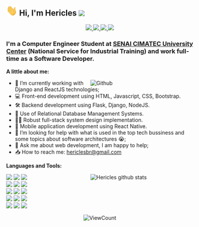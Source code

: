 

## <img src="https://raw.githubusercontent.com/ABSphreak/ABSphreak/master/gifs/Hi.gif" width="30px"> Hi, I'm Hericles <img src="https://emojis.slackmojis.com/emojis/images/1531849430/4246/blob-sunglasses.gif?1531849430" width="30px">

<p align="center">
  <a href="https://www.linkedin.com/in/hericlesrocha/">
    <img src="https://img.shields.io/badge/linkedin-%230077B5.svg?&style=for-the-badge&logo=linkedin&logoColor=white" height=25>
  </a>
  <a href="https://www.instagram.com/hericlesbitencourt/">
    <img src="https://img.shields.io/badge/instagram-%23E4405F.svg?&style=for-the-badge&logo=instagram&logoColor=white" height=25>
  </a>
  <a href="mailto:hericles.rocha@live.com">
    <img src="https://img.shields.io/badge/Microsoft_Outlook-0078D4?style=for-the-badge&logo=microsoft-outlook&logoColor=white" height=25>
  </a>
  <a href="mailto:hericlesbr@gmail.com">
    <img src="https://img.shields.io/badge/Gmail-D14836?style=for-the-badge&logo=gmail&logoColor=white" height=25>
  </a>
</p>

### I'm a Computer Engineer Student at <a href="http://www.senaicimatec.com.br/en/">SENAI CIMATEC University Center</a> (National Service for Industrial Training) and work full-time as a Software Developer.

<!-- Talking about you -->
**A little about me:**

<!-- Any image aligned to the right. Beware the width -->
<img width="55%" align="right" alt="Github" src="" />

- 🌱 I’m currently working with Django and ReactJS technologies;
- 💻 Front-end development using HTML, Javascript, CSS, Bootstrap.
- 🛠️ Backend development using Flask, Django, NodeJS.
- 💾 Use of Relational Database Management Systems.
- 👨‍💻 Robust full-stack system design implementation.
- 📳 Mobile application development using React Native.
- 🤔 I’m looking for help with what is used in the top tech bussiness and some topics about software architectures 😭;
- 💬 Ask me about web development, I am happy to help;
- 📥 How to reach me: hericlesbr@gmail.com

**Languages and Tools:** 

<p>
  <a href="https://github.com/hericlesbitencourt/">
    <img width="55%" align="right" alt="Hericles github stats" src="https://github-readme-stats.vercel.app/api?username=hericlesbitencourt&show_icons=true&hide_border=true" />
  </a>


  <code><img width="10%" src="https://www.vectorlogo.zone/logos/python/python-ar21.svg"></code>
  <code><img width="10%" src="https://www.vectorlogo.zone/logos/javascript/javascript-ar21.svg"></code>
  <code><img width="10%" src="https://www.vectorlogo.zone/logos/golang/golang-ar21.svg"></code>
  <br />
  <code><img width="10%" src="https://www.vectorlogo.zone/logos/djangoproject/djangoproject-ar21.svg"></code>
  <code><img width="10%" src="https://www.vectorlogo.zone/logos/pocoo_flask/pocoo_flask-ar21.svg"></code>
  <code><img width="10%" src="https://www.vectorlogo.zone/logos/nodejs/nodejs-ar21.svg"></code>
  <br />
  <code><img width="10%" src="https://www.vectorlogo.zone/logos/reactjs/reactjs-ar21.svg"></code>
  <code><img width="10%" src="https://www.vectorlogo.zone/logos/angular/angular-ar21.svg"></code>
  <code><img width="10%" src="https://www.vectorlogo.zone/logos/vuejs/vuejs-ar21.svg"></code>
  <br />
  <code><img width="10%" src="https://www.vectorlogo.zone/logos/mysql/mysql-ar21.svg"></code>
  <code><img width="10%" src="https://www.vectorlogo.zone/logos/postgresql/postgresql-ar21.svg"></code>
  <code><img width="10%" src="https://www.vectorlogo.zone/logos/firebase/firebase-ar21.svg"></code>
  <br />
  <code><img width="10%" src="https://www.vectorlogo.zone/logos/git-scm/git-scm-ar21.svg"></code>
  <code><img width="10%" src="https://www.vectorlogo.zone/logos/yaml/yaml-ar21.svg"></code>
  <code><img width="10%" src="https://www.vectorlogo.zone/logos/gnu_bash/gnu_bash-ar21.svg"></code>
</p>

<p align="center">
  <img alt="ViewCount" src="https://visitor-badge.glitch.me/badge?page_id=hericlesbitencourt" />
</p>

